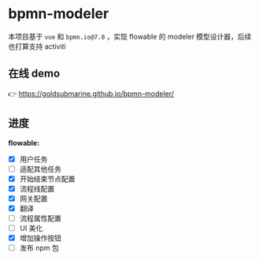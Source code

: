 # bpmn-modeler

本项目基于 `vue` 和 `bpmn.io@7.0` ，实现 flowable 的 modeler 模型设计器，后续也打算支持 activiti

## 在线 demo

👉 https://goldsubmarine.github.io/bpmn-modeler/

## 进度

**flowable:**

- [x] 用户任务
- [ ] 适配其他任务
- [x] 开始结束节点配置
- [x] 流程线配置
- [x] 网关配置
- [x] 翻译
- [ ] 流程属性配置
- [ ] UI 美化
- [x] 增加操作按钮
- [ ] 发布 npm 包
